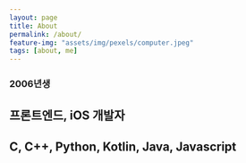 ```yaml
---
layout: page
title: About
permalink: /about/
feature-img: "assets/img/pexels/computer.jpeg"
tags: [about, me]
---
```


### 2006년생
## 프론트엔드, iOS 개발자
## C, C++, Python, Kotlin, Java, Javascript


 
